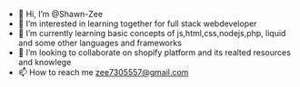 - 👋 Hi, I’m @Shawn-Zee
- 👀 I’m interested in learning together for full stack webdeveloper
- 🌱 I’m currently learning basic concepts of js,html,css,nodejs,php, liquid and some other languages and frameworks
- 💞️ I’m looking to collaborate on shopify platform and its realted resources and knowlege
- 📫 How to reach me zee7305557@gmail.com

<!---
Shawn-Zee/Shawn-Zee is a ✨ special ✨ repository because its `README.md` (this file) appears on your GitHub profile.
You can click the Preview link to take a look at your changes.
--->
